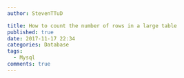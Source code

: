 ```yaml
---
author: StevenTTuD

title: How to count the number of rows in a large table
published: true
date: 2017-11-17 22:34
categories: Database
tags:
  - Mysql
comments: true
---
```






